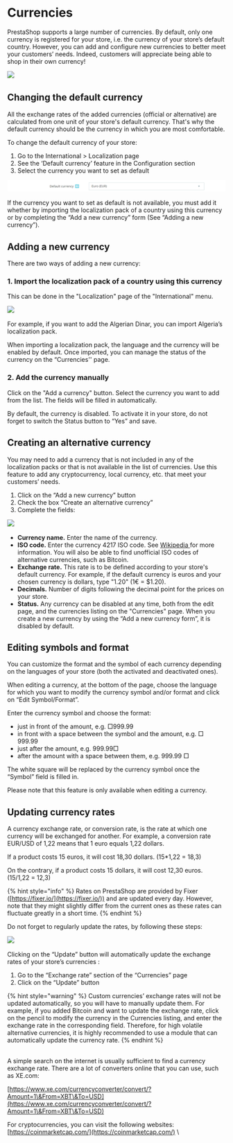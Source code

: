 # Currencies

PrestaShop supports a large number of currencies. By default, only one currency is registered for your store, i.e. the currency of your store’s default country. However, you can add and configure new currencies to better meet your customers’ needs. Indeed, customers will appreciate being able to shop in their own currency!&#x20;

![](https://lh5.googleusercontent.com/iiCDXDmk8RoXR0En6n\_bc03N-lLM3NmuJJCktD4wGN\_G0vAFoJdNmynUY0heLJxRmX2ZNB8OVTQmmZhMUv5ExaS6gFdijTpYZajM5ibWlcUN4rbUg2GLQfgIK1iAmem1KkpeX2Z6)

## **Changing the default currency**&#x20;

All the exchange rates of the added currencies (official or alternative) are calculated from one unit of your store's default currency. That's why the default currency should be the currency in which you are most comfortable.

To change the default currency of your store:

1. Go to the International > Localization page
2. See the ‘Default currency’ feature in the Configuration section
3. Select the currency you want to set as default

![](<../../../../.gitbook/assets/image (2) (2).png>)

If the currency you want to set as default is not available, you must add it whether by importing the localization pack of a country using this currency or by completing the “Add a new currency” form (See “Adding a new currency”).&#x20;

## **Adding a new currency**

There are two ways of adding a new currency:&#x20;

### 1. Import the localization pack of a country using this currency

This can be done in the "Localization" page of the "International" menu.&#x20;

![](https://lh3.googleusercontent.com/khKRlRUevgK7s0Vrznpy4RAt0O70EdqiilLjnssnmus\_4O8DVTqbTTomkKpDgkMtZCDvADgceWhHr\_Cv7FO7r2oQV5dPe906WQxnNSC6B2fTyc4V-QX8SGwrpAY3X4DHEjhxdqR6)

For example, if you want to add the Algerian Dinar, you can import Algeria’s localization pack.

When importing a localization pack, the language and the currency will be enabled by default. Once imported, you can manage the status of the currency on the “Currencies'' page.&#x20;

### 2. Add the currency manually

Click on the "Add a currency" button. Select the currency you want to add from the list. The fields will be filled in automatically.&#x20;

By default, the currency is disabled. To activate it in your store, do not forget to switch the Status button to “Yes” and save.

## **Creating an alternative currency**&#x20;

You may need to add a currency that is not included in any of the localization packs or that is not available in the list of currencies. Use this feature to add any cryptocurrency, local currency, etc. that meet your customers’ needs.

1. Click on the “Add a new currency” button
2. Check the box “Create an alternative currency”&#x20;
3. Complete the fields:

![](https://lh5.googleusercontent.com/dkP6rZ9vf1\_NUob3\_0PH4xvFiYbvvcIvQdwm2kFdWzi124hGirkclA\_um9eH99CZU24LLLGjk\_C5QFn8SQAip-DCFCIlFCuWTq58r42Bx1P\_NL4zRou6SDHd8M7FIX7vgkl23Jxb)

* **Currency name.** Enter the name of the currency.&#x20;
* **ISO code.** Enter the currency 4217 ISO code. See [Wikipedia ](https://en.wikipedia.org/wiki/ISO\_4217#Active\_codes)for more information. You will also be able to find unofficial ISO codes of alternative currencies, such as Bitcoin.
* **Exchange rate.** This rate is to be defined according to your store's default currency. For example, if the default currency is euros and your chosen currency is dollars, type "1.20" (1€ = $1.20).
* **Decimals.** Number of digits following the decimal point for the prices on your store.
* **Status.** Any currency can be disabled at any time, both from the edit page, and the currencies listing on the "Currencies" page. When you create a new currency by using the “Add a new currency form”, it is disabled by default.&#x20;

## **Editing symbols and format**&#x20;

You can customize the format and the symbol of each currency depending on the languages of your store (both the activated and deactivated ones).

When editing a currency, at the bottom of the page, choose the language for which you want to modify the currency symbol and/or format and click on “Edit Symbol/Format”.&#x20;

Enter the currency symbol and choose the format:

* just in front of the amount, e.g. □999.99
* in front with a space between the symbol and the amount, e.g. □ 999.99
* just after the amount, e.g. 999.99□
* after the amount with a space between them, e.g. 999.99 □

The white square will be replaced by the currency symbol once the “Symbol” field is filled in.

Please note that this feature is only available when editing a currency.&#x20;

## **Updating currency rates**

A currency exchange rate, or conversion rate, is the rate at which one currency will be exchanged for another. For example, a conversion rate EUR/USD of 1,22 means that 1 euro equals 1,22 dollars.

If a product costs 15 euros, it will cost 18,30 dollars. (15\*1,22 = 18,3)&#x20;

On the contrary, if a product costs 15 dollars, it will cost 12,30 euros. (15/1,22 = 12,3)

{% hint style="info" %}
Rates on PrestaShop are provided by Fixer ([https://fixer.io/](https://fixer.io/)) and are updated every day. However, note that they might slightly differ from the current ones as these rates can fluctuate greatly in a short time.
{% endhint %}

Do not forget to regularly update the rates, by following these steps:&#x20;

![](https://lh5.googleusercontent.com/qopylC5ZST5Xkv9RgCaVWMfCeX9ckAEqJyNolSM8iat18FGsMn7LG7KYhqrUEyTwXw-ufLYQRg9U\_YGBn-Bk8iD5JJRtdwlFzlaluNnDAeDWQtOIbx\_gdiTnm7Nn0OaWm6xMr5nF)

Clicking on the “Update” button will automatically update the exchange rates of your store’s currencies :

1. Go to the “Exchange rate” section of the “Currencies” page
2. Click on the “Update” button&#x20;

{% hint style="warning" %}
Custom currencies’ exchange rates will not be updated automatically, so you will have to manually update them. For example, if you added Bitcoin and want to update the exchange rate, click on the pencil to modify the currency in the Currencies listing, and enter the exchange rate in the corresponding field. Therefore, for high volatile alternative currencies, it is highly recommended to use a module that can automatically update the currency rate.
{% endhint %}

\
A simple search on the internet is usually sufficient to find a currency exchange rate. There are a lot of converters online that you can use, such as XE.com:&#x20;

[https://www.xe.com/currencyconverter/convert/?Amount=1\&From=XBT\&To=USD](https://www.xe.com/currencyconverter/convert/?Amount=1\&From=XBT\&To=USD)

For cryptocurrencies, you can visit the following websites: [https://coinmarketcap.com/](https://coinmarketcap.com/) \
